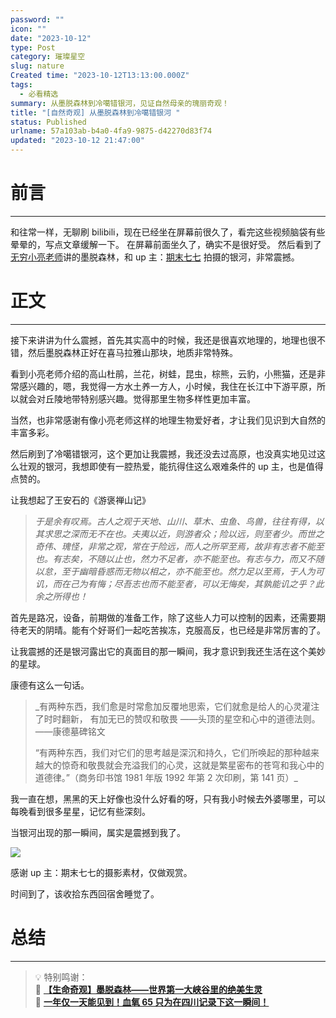 ```yaml
---
password: ""
icon: ""
date: "2023-10-12"
type: Post
category: 璀璨星空
slug: nature
Created time: "2023-10-12T13:13:00.000Z"
tags:
  - 必看精选
summary: 从墨脱森林到冷噶错银河，见证自然母亲的瑰丽奇观！
title: "[自然奇观] 从墨脱森林到冷噶错银河 "
status: Published
urlname: 57a103ab-b4a0-4fa9-9875-d42270d83f74
updated: "2023-10-12 21:47:00"
---
```


# 前言

---

和往常一样，无聊刷 bilibili，现在已经坐在屏幕前很久了，看完这些视频脑袋有些晕晕的，写点文章缓解一下。
在屏幕前面坐久了，确实不是很好受。
然后看到了[无穷小亮老师](https://space.bilibili.com/14804670)讲的墨脱森林，和 up 主：[期末七七](https://space.bilibili.com/10534933) 拍摄的银河，非常震撼。

# 正文

---

接下来讲讲为什么震撼，首先其实高中的时候，我还是很喜欢地理的，地理也很不错，然后墨脱森林正好在喜马拉雅山那块，地质非常特殊。

看到小亮老师介绍的高山杜鹃，兰花，树蛙，昆虫，棕熊，云豹，小熊猫，还是非常感兴趣的，嗯，我觉得一方水土养一方人，小时候，我住在长江中下游平原，所以就会对丘陵地带特别感兴趣。觉得那里生物多样性更加丰富。

当然，也非常感谢有像小亮老师这样的地理生物爱好者，才让我们见识到大自然的丰富多彩。

然后刷到了冷噶错银河，这个更加让我震撼，我还没去过高原，也没真实地见过这么壮观的银河，我想即使有一腔热爱，能抗得住这么艰难条件的 up 主，也是值得点赞的。

让我想起了王安石的《游褒禅山记》

> _于是余有叹焉。古人之观于天地、山川、草木、虫鱼、鸟兽，往往有得，以其求思之深而无不在也。夫夷以近，则游者众；险以远，则至者少。而世之奇伟、瑰怪，非常之观，常在于险远，而人之所罕至焉，故非有志者不能至也。有志矣，不随以止也，然力不足者，亦不能至也。有志与力，而又不随以怠，至于幽暗昏惑而无物以相之，亦不能至也。然力足以至焉，于人为可讥，而在己为有悔；尽吾志也而不能至者，可以无悔矣，其孰能讥之乎？此余之所得也！_

首先是路况，设备，前期做的准备工作，除了这些人力可以控制的因素，还需要期待老天的阴晴。能有个好哥们一起吃苦挨冻，克服高反，也已经是非常厉害的了。

让我震撼的还是银河露出它的真面目的那一瞬间，我才意识到我还生活在这个美妙的星球。

康德有这么一句话。

> \_有两种东西，我们愈是时常愈加反覆地思索，它们就愈是给人的心灵灌注了时时翻新， 有加无已的赞叹和敬畏 ——头顶的星空和心中的道德法则。 ——康德墓碑铭文
>
> “有两种东西，我们对它们的思考越是深沉和持久，它们所唤起的那种越来越大的惊奇和敬畏就会充溢我们的心灵，这就是繁星密布的苍穹和我心中的道德律。”（商务印书馆 1981 年版 1992 年第 2 次印刷，第 141 页）\_

我一直在想，黑黑的天上好像也没什么好看的呀，只有我小时候去外婆哪里，可以每晚看到很多星星，记忆有些深刻。

当银河出现的那一瞬间，属实是震撼到我了。

![](https://bu.dusays.com/2023/10/12/6527f37d92961.png)

感谢 up 主：期末七七的摄影素材，仅做观赏。

时间到了，该收拾东西回宿舍睡觉了。

# 总结

---

> 💡 特别鸣谢：  
> 🌺 [**【生命奇观】墨脱森林——世界第一大峡谷里的绝美生灵**](https://www.bilibili.com/video/BV1ej41117VW/?spm_id_from=333.999.top_right_bar_window_history.content.click&vd_source=237e295a40d7aaea043ead8c0d2c78ab)  
> **🌺** [**一年仅一天能见到！血氧 65 只为在四川记录下这一瞬间！**](https://www.bilibili.com/video/BV1yu4y1z7fN/?spm_id_from=333.999.top_right_bar_window_history.content.click&vd_source=237e295a40d7aaea043ead8c0d2c78ab)
